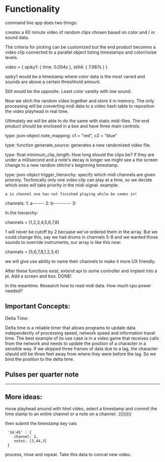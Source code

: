 # Functionality 

command line app does two things:

creates a 60 minute video of random clips chosen based on color and / or  sound data.

The criteria for picking can be customized but the end product becomes a video clip connected to a parallel object listing timestamps and color/noise levels.

video = {
    spiky1: {
        time: 0.004s
    },
    still4: {
        7.987s
    }
}

spiky1 would be a timestamp where color data is the most varied and sounds are above a certain threshhold amount. 

Still would be the opposite. Least color vareity with low sound. 

Now we stich the random video together and store it in memory. The only processing will be converting midi data to a video hash table to reposition the video playhead in real time. 

Ultimately we will be able to do the same with static midi-files. The end product should be enclosed in a box and have three main controls:


type: json-object
note_mapping: c1 = "red", c2 = "blue"


type: function
generate_source: generates a new randomized video file. 


type: float
minimum_clip_length: How long should the clips be? If they are under a millisecond and a note's decay is longer we might see a the screen change to a new random stitche's beginning timestamp.

type: json-object
trigger_hierarchy: specify which midi channels are given prioroty. Technically only one video clip can play at a time, so we decide which ones will take priority in the midi-signal. example:

    a in channel one has not finished playing while be comes in!

  channels:
  1:  a------
  2:   b--------- 
  3:    


In the hierarchy: 

channels = [1,2,3,4,5,6,7,8]

1 will never be cutoff by 2 becuase we've ordered them in the array. But we could change this, say we had drums in channels 5-8 and we wanted those sounds to override instruments, our array is like this now:

channels = [5,6,7,8,1,2,3,4]

we will give use ability to name their channels to make it more UX friendly. 


After these functions exist, extend api to some controller and implant into a pi. Add a screen and box. DONE! 

In the meantime. Research how to read midi data. How much cpu power needed? 


## Important Concepts:

Delta Time:

Delta time is a reliable timer that allows programs to update data independently of processing speed, network speed and information travel time. The best example of its use case is in a video game that receives calls from the network and needs to update the position of a character in a sensible way. If we skipped three frames of data due to a lag, the character shpuld still be three feet away from where they were before the lag. So we bind the position to the delta time. 

## Pulses per quarter note 

----



## More ideas:

move playhead around with html video, select a timestamp and commit the time stamp to an entire channel or a note on a channel. :))))))))

then submit the timestamp key vals

```
 '34:45' : {
    channel: 3,
    notes: [3,44,3]
 }

```

process, rinse and repeat. Take this data to concat new video. 
